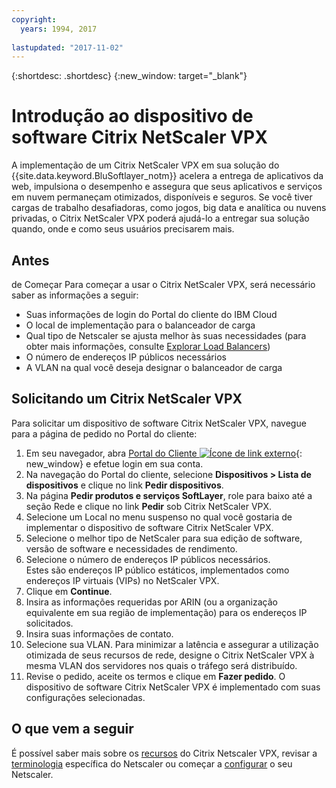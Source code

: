 ```yaml
---
copyright:
  years: 1994, 2017
  
lastupdated: "2017-11-02"
---
```


{:shortdesc: .shortdesc}
{:new_window: target="_blank"}

# Introdução ao dispositivo de software Citrix NetScaler VPX

A implementação de um Citrix NetScaler VPX em sua solução do {{site.data.keyword.BluSoftlayer_notm}} acelera a entrega de aplicativos da web, impulsiona o desempenho e assegura que seus aplicativos e serviços em nuvem permaneçam otimizados, disponíveis e seguros. Se você tiver cargas de trabalho desafiadoras, como jogos, big data e analítica ou nuvens privadas, o Citrix NetScaler VPX poderá ajudá-lo a entregar sua solução quando, onde e como seus usuários precisarem mais.

## Antes
de Começar
Para começar a usar o Citrix NetScaler VPX, será necessário saber as informações a seguir:

* Suas informações de login do Portal do cliente do IBM Cloud
* O local de implementação para o balanceador de carga
* Qual tipo de Netscaler se ajusta melhor às suas necessidades (para obter mais informações, consulte [Explorar Load Balancers](https://console.bluemix.net/docs/infrastructure/loadbalancer-service/explore-load-balancers.html))
* O número de endereços IP públicos necessários
* A VLAN na qual você deseja designar o balanceador de carga

## Solicitando um Citrix NetScaler VPX

Para solicitar um dispositivo de software Citrix NetScaler VPX, navegue para a página de pedido no Portal do cliente:

1. Em seu navegador, abra [Portal do Cliente ![Ícone de link externo](../../icons/launch-glyph.svg "Ícone de link externo")](https://control.softlayer.com/){: new_window} e efetue login em sua conta.
2. Na navegação do Portal do cliente, selecione **Dispositivos > Lista de dispositivos** e clique no link **Pedir dispositivos**. 
3. Na página **Pedir produtos e serviços SoftLayer**, role para baixo até a seção Rede e clique no link **Pedir** sob Citrix NetScaler VPX.
4. Selecione um Local no menu suspenso no qual você gostaria de implementar o dispositivo de software Citrix NetScaler VPX.  
5. Selecione o melhor tipo de NetScaler para sua edição de software, versão de software e necessidades de rendimento. 
6. Selecione o número de endereços IP públicos necessários.  
	Estes são endereços IP público estáticos, implementados como endereços IP virtuais (VIPs) no NetScaler VPX.
7. Clique em **Continue**.
8. Insira as informações requeridas por ARIN (ou a organização equivalente em sua região de implementação) para os endereços IP solicitados.
9. Insira suas informações de contato. 
10. Selecione sua VLAN. 
	Para minimizar a latência e assegurar a utilização otimizada de seus recursos de rede, designe o Citrix NetScaler VPX à mesma VLAN dos servidores nos quais o tráfego será distribuído. 
11. Revise o pedido, aceite os termos e clique em **Fazer pedido**. O dispositivo de software Citrix NetScaler VPX é implementado com suas configurações selecionadas. 

## O que vem a seguir

É possível saber mais sobre os [recursos](about-citrix-netscaler-vpx.html) do Citrix Netscaler VPX, revisar a [terminologia](terminology.html) específica do Netscaler ou começar a [configurar](netscaler-basic-configuration.html) o seu Netscaler.
